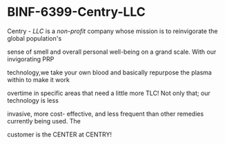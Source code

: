 # BINF-6399-Centry-LLC

  Centry - *LLC* is a *non-profit* company whose mission is to reinvigorate the global population's
  
  sense of smell and overall personal well-being on a grand scale. With our invigorating PRP
  
  technology,we take your own blood and basically repurpose the plasma within to make it work
  
  overtime in specific areas that need a little more TLC! Not only that; our technology is less
  
  invasive, more cost- effective, and less frequent than other remedies currently being used. The
  
  customer is the CENTER at CENTRY!
  
